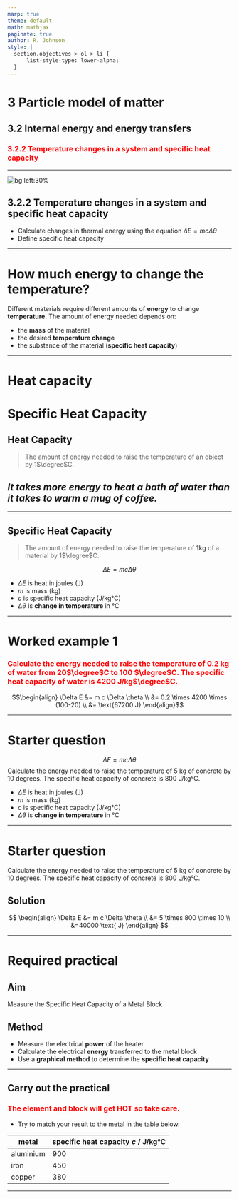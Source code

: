 ```yaml
---
marp: true
theme: default
math: mathjax
paginate: true
author: R. Johnson
style: |
  section.objectives > ol > li {
      list-style-type: lower-alpha;
  }
---
```


# 3 Particle model of matter
## 3.2 Internal energy and energy transfers
### 3.2.2 Temperature changes in a system and specific heat capacity

---

<!-- _class: objectives -->

![bg left:30%](https://images.unsplash.com/photo-1492962827063-e5ea0d8c01f5?ixlib=rb-4.0.3&ixid=MnwxMjA3fDB8MHxwaG90by1wYWdlfHx8fGVufDB8fHx8&auto=format&fit=crop&w=2121&q=80)
## 3.2.2 Temperature changes in a system and specific heat capacity


- Calculate changes in thermal energy using the equation $\Delta E = m c \Delta \theta$
- Define specific heat capacity

---

# How much energy to change the temperature?

Different materials require different amounts of **energy** to change **temperature**. The amount of energy needed depends on:

* the **mass** of the material
* the desired **temperature change**
* the substance of the material (**specific heat capacity**)

---

# Heat capacity

# Specific Heat Capacity

## Heat Capacity
> The amount of energy needed to raise the temperature of an object by 1$\degree$C.

## _It takes more energy to heat a bath of water than it takes to warm a mug of coffee._

---

## Specific Heat Capacity
> The amount of energy needed to raise the temperature of **1kg** of a material by 1$\degree$C.

$$\Delta E = m c \Delta \theta$$

- $\Delta E$ is heat in joules (J)
- $m$ is mass (kg)
- $c$ is specific heat capacity (J/kg&#176;C)
- $\Delta \theta$ is **change in temperature** in &#176;C

---

# Worked example 1

### Calculate the energy needed to raise the temperature of 0.2 kg of water from 20$\degree$C to 100 $\degree$C. The **specific heat capacity** of water is 4200 J/kg$\degree$C.
$$\begin{align}
\Delta E &= m c \Delta \theta \\
&= 0.2 \times 4200 \times (100-20) \\
&= \text{67200 J}
\end{align}$$

---

# Starter question
$$\Delta E = m c \Delta \theta$$
Calculate the energy needed to raise the temperature of 5 kg of concrete by 10 degrees. The specific heat capacity of concrete is 800 J/kg&#176;C.

- $\Delta E$ is heat in joules (J)
- $m$ is mass (kg)
- $c$ is specific heat capacity (J/kg&#176;C)
- $\Delta \theta$ is **change in temperature** in &#176;C

---

# Starter question

Calculate the energy needed to raise the temperature of 5 kg of concrete by 10 degrees. The specific heat capacity of concrete is 800 J/kg&#176;C.

## Solution
$$
\begin{align}
\Delta E &= m c \Delta \theta \\
&= 5 \times 800 \times 10 \\
&=40000 \text{ J}
\end{align}
$$

---

# Required practical
## Aim
Measure the Specific Heat Capacity of a Metal Block
## Method
- Measure the electrical **power** of the heater
- Calculate the electrical **energy** transferred to the metal block
- Use a **graphical method** to determine the **specific heat capacity**

---

## Carry out the practical
<style scoped>
  h3 {
    color: red;
  }
</style>
### The element and block will get HOT so take care.
- Try to match your result to the metal in the table below.

metal | specific heat capacity $c$ / J/kg&#176;C
--- | ---
aluminium | 900
iron | 450
copper | 380

---